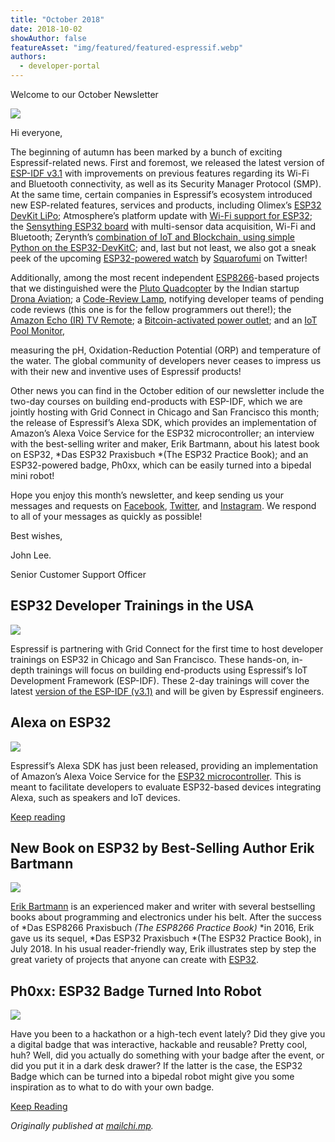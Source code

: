 ```yaml
---
title: "October 2018"
date: 2018-10-02
showAuthor: false
featureAsset: "img/featured/featured-espressif.webp"
authors:
  - developer-portal
---
```

Welcome to our October Newsletter

![](img/october-1.webp)

Hi everyone,

The beginning of autumn has been marked by a bunch of exciting Espressif-related news. First and foremost, we released the latest version of [ESP-IDF v3.1](https://github.com/espressif/esp-idf/releases/tag/v3.1) with improvements on previous features regarding its Wi-Fi and Bluetooth connectivity, as well as its Security Manager Protocol (SMP). At the same time, certain companies in Espressif’s ecosystem introduced new ESP-related features, services and products, including Olimex’s [ESP32 DevKit LiPo](https://time4ee.com/news.php?readmore=409); Atmosphere’s platform update with [Wi-Fi support for ESP32](https://atmosphereiot.com/); the [Sensything ESP32 board](https://www.cnx-software.com/2018/09/26/sensything-esp32-board-multi-sensor-data-acquisition-wi-fi-bluetooth/) with multi-sensor data acquisition, Wi-Fi and Bluetooth; Zerynth’s [combination of IoT and Blockchain, using simple Python on the ESP32-DevKitC](https://www.hackster.io/lana-vulic/combining-iot-and-blockchain-using-simple-python-093746); and, last but not least, we also got a sneak peek of the upcoming [ESP32-powered watch](https://twitter.com/sqfmi/status/1042245367897751552) by [Squarofumi](http://www.sqfmi.com/) on Twitter!

Additionally, among the most recent independent [ESP8266](https://www.espressif.com/en/products/hardware/esp8266ex/overview)-based projects that we distinguished were the [Pluto Quadcopter](https://twitter.com/anujdeshpandey/status/1032936504354471936) by the Indian startup [Drona Aviation](https://www.dronaaviation.com/); a [Code-Review Lamp](https://www.hackster.io/platisd/code-review-lamp-d52e87), notifying developer teams of pending code reviews (this one is for the fellow programmers out there!); the [Amazon Echo (IR) TV Remote](https://www.hackster.io/LIMPINGLIM/amazon-echo-ir-tv-remote-bf2c36); a [Bitcoin-activated power outlet](https://www.hackster.io/cswiger2/bitcoin-activated-power-outlet-ffc679); and an [IoT Pool Monitor](https://www.hackster.io/justind000/iot-pool-monitoring-with-thingsboard-4b0826),

measuring the pH, Oxidation-Reduction Potential (ORP) and temperature of the water. The global community of developers never ceases to impress us with their new and inventive uses of Espressif products!

Other news you can find in the October edition of our newsletter include the two-day courses on building end-products with ESP-IDF, which we are jointly hosting with Grid Connect in Chicago and San Francisco this month; the release of Espressif’s Alexa SDK, which provides an implementation of Amazon’s Alexa Voice Service for the ESP32 microcontroller; an interview with the best-selling writer and maker, Erik Bartmann, about his latest book on ESP32, *Das ESP32 Praxisbuch *(The ESP32 Practice Book); and an ESP32-powered badge, Ph0xx, which can be easily turned into a bipedal mini robot!

Hope you enjoy this month’s newsletter, and keep sending us your messages and requests on [Facebook](https://www.facebook.com/espressif/), [Twitter](https://twitter.com/EspressifSystem), and [Instagram](https://www.instagram.com/espressif_systems/). We respond to all of your messages as quickly as possible!

Best wishes,

John Lee.

Senior Customer Support Officer

## ESP32 Developer Trainings in the USA

![](img/october-2.webp)

Espressif is partnering with Grid Connect for the first time to host developer trainings on ESP32 in Chicago and San Francisco. These hands-on, in-depth trainings will focus on building end-products using Espressif’s IoT Development Framework (ESP-IDF). These 2-day trainings will cover the latest [version of the ESP-IDF (v3.1)](https://github.com/espressif/esp-idf/releases/tag/v3.1) and will be given by Espressif engineers.

## Alexa on ESP32

![](img/october-3.webp)

Espressif’s Alexa SDK has just been released, providing an implementation of Amazon’s Alexa Voice Service for the [ESP32 microcontroller](https://www.espressif.com/en/products/hardware/esp32/overview). This is meant to facilitate developers to evaluate ESP32-based devices integrating Alexa, such as speakers and IoT devices.

[Keep reading](https://www.espressif.com/en/news/Alexa%20on%20ESP32?position=0&list=lBpPiKCKxDo_pxLtsU-u60pMPJ0lMH2g-85ndysyrfI)

## New Book on ESP32 by Best-Selling Author Erik Bartmann

![](img/october-4.webp)

[Erik Bartmann](https://www.erik-bartmann.de/) is an experienced maker and writer with several bestselling books about programming and electronics under his belt. After the success of *Das ESP8266 Praxisbuch *(The ESP8266 Practice Book)* *in 2016, Erik gave us its sequel, *Das ESP32 Praxisbuch *(The ESP32 Practice Book), in July 2018. In his usual reader-friendly way, Erik illustrates step by step the great variety of projects that anyone can create with [ESP32](https://www.espressif.com/en/products/hardware/esp32/overview).

## Ph0xx: ESP32 Badge Turned Into Robot

![](img/october-5.webp)

Have you been to a hackathon or a high-tech event lately? Did they give you a digital badge that was interactive, hackable and reusable? Pretty cool, huh? Well, did you actually do something with your badge after the event, or did you put it in a dark desk drawer? If the latter is the case, the ESP32 Badge which can be turned into a bipedal robot might give you some inspiration as to what to do with your own badge.

[Keep Reading](https://www.espressif.com/en/news/Ph0xx%3A%20ESP32%20Badge%20Turned%20Into%C2%A0Robot?position=2&list=lBpPiKCKxDo_pxLtsU-u60pMPJ0lMH2g-85ndysyrfI)

*Originally published at *[*mailchi.mp*](https://mailchi.mp/a8b9e6bdf775/espressif-esp-news-october-2018?e=f9593a0e62)*.*
